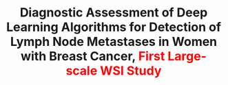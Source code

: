 ---
title: "Diagnostic Assessment of Deep Learning Algorithms for Detection of Lymph Node Metastases in Women with Breast Cancer, <font color=red>First Large-scale WSI Study</font>"
authors: "Bejnordi B E#, Veta M, Van Diest P J, Hao Chen, Huangjing Lin, *et al.*" 
pub_date: "2017-12-12"
image: "/static/img/pub/2017_jama.png" 
doi: "10.1001/jama.2017.14585"
journal: 
  - name: "JAMA" 
    url: "https://jamanetwork.com/journals/jama/fullarticle/2665774"
---